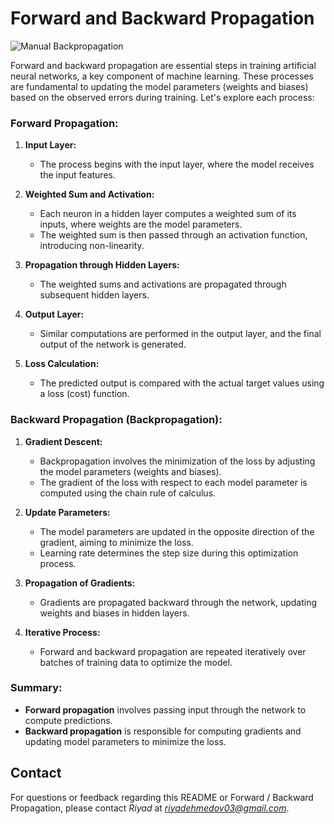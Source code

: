 # Forward and Backward Propagation

![Manual Backpropagation](https://i0.wp.com/neptune.ai/wp-content/uploads/2022/10/Backpropagation-passes-architecture.png?resize=434%2C414&ssl=1)

Forward and backward propagation are essential steps in training artificial neural networks, a key component of machine learning. These processes are fundamental to updating the model parameters (weights and biases) based on the observed errors during training. Let's explore each process:

### Forward Propagation:

1. **Input Layer:**
   - The process begins with the input layer, where the model receives the input features.

2. **Weighted Sum and Activation:**
   - Each neuron in a hidden layer computes a weighted sum of its inputs, where weights are the model parameters.
   - The weighted sum is then passed through an activation function, introducing non-linearity.

3. **Propagation through Hidden Layers:**
   - The weighted sums and activations are propagated through subsequent hidden layers.

4. **Output Layer:**
   - Similar computations are performed in the output layer, and the final output of the network is generated.

5. **Loss Calculation:**
   - The predicted output is compared with the actual target values using a loss (cost) function.

### Backward Propagation (Backpropagation):

1. **Gradient Descent:**
   - Backpropagation involves the minimization of the loss by adjusting the model parameters (weights and biases).
   - The gradient of the loss with respect to each model parameter is computed using the chain rule of calculus.

2. **Update Parameters:**
   - The model parameters are updated in the opposite direction of the gradient, aiming to minimize the loss.
   - Learning rate determines the step size during this optimization process.

3. **Propagation of Gradients:**
   - Gradients are propagated backward through the network, updating weights and biases in hidden layers.

4. **Iterative Process:**
   - Forward and backward propagation are repeated iteratively over batches of training data to optimize the model.

### Summary:

- **Forward propagation** involves passing input through the network to compute predictions.
- **Backward propagation** is responsible for computing gradients and updating model parameters to minimize the loss.

## Contact

For questions or feedback regarding this README or Forward / Backward Propagation, please contact *Riyad* at *riyadehmedov03@gmail.com*.
